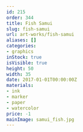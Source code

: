 ```yaml
---
id: 215
order: 344
title: Fish Samui
slug: fish-samui
url: art-works/fish-samui
aliases: []
categories:
- graphics
inStock: true
isVisible: true
height: 50
width: 35
date: 2017-01-01T00:00:00Z
materials:
- ink
- marker
- paper
- watercolor
price: -1
mainImage: samui_fish.jpg
---
```

